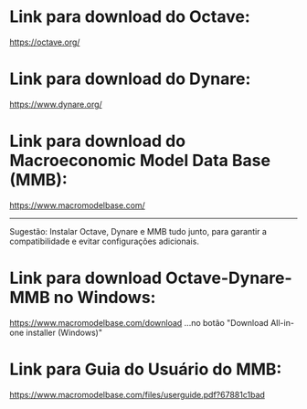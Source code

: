 # Link para download do Octave:
https://octave.org/
# Link para download do Dynare:
https://www.dynare.org/
# Link para download do Macroeconomic Model Data Base (MMB):
https://www.macromodelbase.com/

----

Sugestão: Instalar Octave, Dynare e MMB tudo junto, para garantir a compatibilidade e evitar configurações adicionais.
# Link para download Octave-Dynare-MMB no Windows:
https://www.macromodelbase.com/download
...no botão "Download All-in-one installer (Windows)"
# Link para Guia do Usuário do MMB:
https://www.macromodelbase.com/files/userguide.pdf?67881c1bad
